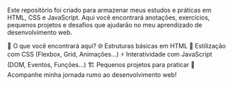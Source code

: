 Este repositório foi criado para armazenar meus estudos e práticas em HTML, CSS e JavaScript. Aqui você encontrará anotações, exercícios, pequenos projetos e desafios que ajudarão no meu aprendizado de desenvolvimento web.

📌 O que você encontrará aqui?
🌐 Estruturas básicas em HTML
🎨 Estilização com CSS (Flexbox, Grid, Animações...)
⚡ Interatividade com JavaScript (DOM, Eventos, Funções...)
🏗️ Pequenos projetos para praticar
🚀 Acompanhe minha jornada rumo ao desenvolvimento web!
